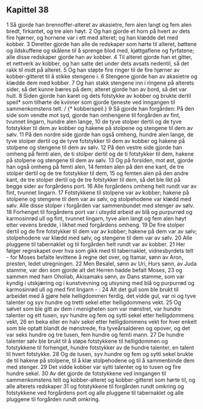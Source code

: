 ## Kapittel 38

1 Så gjorde han brennoffer-alteret av akasietre, fem alen langt og fem alen bredt, firkantet, og tre alen høyt.
2 Og han gjorde et horn på hvert av dets fire hjørner, og hornene var i ett med alteret; og han klædde det med kobber.
3 Deretter gjorde han alle de redskaper som hørte til alteret, bøttene og ildskuffene og skålene til å sprenge blod med, kjøttgaflene og fyrfatene; alle disse redskaper gjorde han av kobber.
4 Til alteret gjorde han et gitter, et nettverk av kobber, og han satte det under dets avsats nedentil, så det rakk til midt på alteret.
5 Og han støpte fire ringer til de fire hjørner av kobber-gitteret til å stikke stengene i.
6 Stengene gjorde han av akasietre og klædde dem med kobber.
7 Og han stakk stengene inn i ringene på alterets sider, så det kunne bæres på dem; alteret gjorde han av bord, så det var hult.
8 Siden gjorde han karet og dets fotstykke av kobber og brukte dertil speil* som tilhørte de kvinner som gjorde tjeneste ved inngangen til sammenkomstens telt. / {* kobberspeil.}
9 Så gjorde han forgården: På den side som vendte mot syd, gjorde han omhengene til forgården av fint, tvunnet lingarn, hundre alen lange,
10 de tyve stolper dertil og de tyve fotstykker til dem av kobber og hakene på stolpene og stengene til dem av sølv.
11 På den nordre side gjorde han også omheng, hundre alen lange, de tyve stolper dertil og de tyve fotstykker til dem av kobber og hakene på stolpene og stengene til dem av sølv.
12 På den vestre side gjorde han omheng på femti alen, de ti stolper dertil og de ti fotstykker til dem, hakene på stolpene og stengene til dem av sølv.
13 Og på forsiden, mot øst, gjorde han også omheng på femti alen,
14 femten alen på den ene kant, de tre stolper dertil og de tre fotstykker til dem,
15 og femten alen på den andre kant, de tre stolper dertil og de tre fotstykker til dem, så det ble likt på begge sider av forgårdens port.
16 Alle forgårdens omheng helt rundt var av fint, tvunnet lingarn.
17 Fotstykkene til stolpene var av kobber; hakene på stolpene og stengene til dem var av sølv, og stolpehodene var klædd med sølv. Alle disse stolper i forgården var sammenbundet med stenger av sølv.
18 Forhenget til forgårdens port var i utsydd arbeid av blå og purpurrød og karmosinrød ull og fint, tvunnet lingarn, tyve alen langt og fem alen høyt etter vevens bredde, i likhet med forgårdens omheng.
19 De fire stolper dertil og de fire fotstykker til dem var av kobber; hakene på dem var av sølv; stolpehodene var klædd med sølv, og stengene til dem var av sølv.
20 Alle pluggene til tabernaklet og til forgården helt rundt var av kobber.
21 Her følger regnskapet over hva som gikk med til tabernaklet, vidnesbyrdets telt - for Moses befalte levittene å regne det over, og Itamar, sønn av Aron, presten, ledet utregningen.
22 Men Besalel, sønn av Uri, Hurs sønn, av Juda stamme, var den som gjorde alt det Herren hadde befalt Moses,
23 og sammen med ham Oholiab, Akisamaks sønn, av Dans stamme, som var kyndig i utskjæring og i kunstvevning og utsyning med blå og purpurrød og karmosinrød ull og med fint lingarn - :
24 Alt det gull som ble brukt til arbeidet med å gjøre hele helligdommen ferdig, det vidde gul, var ni og tyve talenter og syv hundre og tretti sekel etter helligdommens vekt.
25 Og sølvet som ble gitt av dem i menigheten som var mønstret, var hundre talenter og ett tusen, syv hundre og fem og sytti sekel etter helligdommens vekt,
26 en beka eller en halv sekel etter helligdommens vekt for hver enkelt som ble optatt blandt de mønstrede, fra tyveårsalderen og opover, og det var seks hundre og tre tusen, fem hundre og femti mann.
27 De hundre talenter sølv ble brukt til å støpe fotstykkene til helligdommen og fotstykkene til forhenget, hundre fotstykker av de hundre talenter, en talent til hvert fotstykke.
28 Og de tusen, syv hundre og fem og sytti sekel brukte de til hakene på stolpene, til å klæ stolpehodene og til å sammenbinde dem med stenger.
29 Det vidde kobber var sytti talenter og to tusen og fire hundre sekel.
30 Av det gjorde de fotstykkene ved inngangen til sammenkomstens telt og kobber-alteret og kobber-gitteret som hørte til, og alle alterets redskaper
31 og fotstykkene til forgården rundt omkring og fotstykkene ved forgårdens port og alle pluggene til tabernaklet og alle pluggene til forgården rundt omkring.
